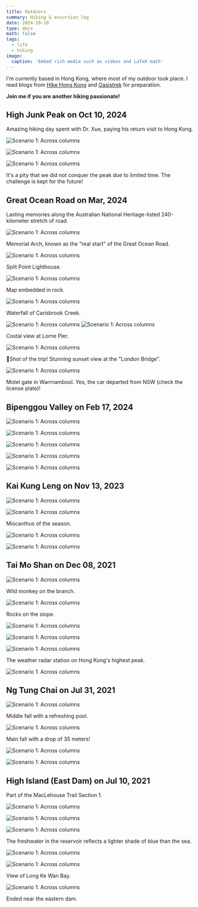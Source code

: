 ```yaml
---
title: Outdoors
summary: Hiking & excursion log
date: 2024-10-10
type: docs
math: false
tags:
  - life
  - hiking
image:
  caption: 'Embed rich media such as videos and LaTeX math'
---
```


I'm currently based in Hong Kong, where most of my outdoor took place. I read blogs from [Hike Hong Kong](https://hikehk.com/) and [Oasistrek](https://www.oasistrek.com/) for preparation.

**Join me if you are another hiking passionate!**

## High Junk Peak on Oct 10, 2024

Amazing hiking day spent with Dr. Xue, paying his return visit to Hong Kong.

![Scenario 1: Across columns](hjp1.jpg)

![Scenario 1: Across columns](hjp2.jpg)

![Scenario 1: Across columns](hjp3.jpg)

It's a pity that we did not conquer the peak due to limited time. The challenge is kept for the future!

## Great Ocean Road on Mar, 2024

Lasting memories along the Australian National Heritage-listed 240-kilometer stretch of road.

![Scenario 1: Across columns](gor1.png)

Memorial Arch, known as the "real start" of the Great Ocean Road.

![Scenario 1: Across columns](gor2.png)

Split Point Lighthouse.

![Scenario 1: Across columns](gor3.jpg)

Map embedded in rock.

![Scenario 1: Across columns](gor4.png)

Waterfall of Carisbrook Creek.

![Scenario 1: Across columns](gor5.png)
![Scenario 1: Across columns](gor6.png)

Costal view at Lorne Pier.

![Scenario 1: Across columns](gorY.png)

📸Shot of the trip! Stunning sunset view at the "London Bridge".

![Scenario 1: Across columns](gorX.png)

Motel gate in Warrnambool. Yes, the car departed from NSW (check the license plate)!

## Bipenggou Valley on Feb 17, 2024

![Scenario 1: Across columns](bpg1.jpg)

![Scenario 1: Across columns](bpg2.jpg)

![Scenario 1: Across columns](bpg3.jpg)

![Scenario 1: Across columns](bpg4.jpg)

![Scenario 1: Across columns](bpg5.jpg)

## Kai Kung Leng on Nov 13, 2023

![Scenario 1: Across columns](kkl1.jpg)

![Scenario 1: Across columns](kkl2.jpg)

Miscanthus of the season.

![Scenario 1: Across columns](kkl3.png)

![Scenario 1: Across columns](kkl4.png)

## Tai Mo Shan on Dec 08, 2021

![Scenario 1: Across columns](tms1.jpg)

Wild monkey on the branch.

![Scenario 1: Across columns](tms2.jpg)

Rocks on the slope.

![Scenario 1: Across columns](tms3.jpg)

![Scenario 1: Across columns](tms4.jpg)

![Scenario 1: Across columns](tms5.jpg)

The weather radar station on Hong Kong's highest peak.

![Scenario 1: Across columns](tms6.jpg)


## Ng Tung Chai on Jul 31, 2021

![Scenario 1: Across columns](ntc2.jpg)

Middle fall with a refreshing pool.

![Scenario 1: Across columns](ntc3.jpg)

Main fall with a drop of 35 meters!

![Scenario 1: Across columns](ntc4.jpg)

![Scenario 1: Across columns](ntc5.jpg)

## High Island (East Dam) on Jul 10, 2021

Part of the MacLehouse Trail Section 1.

![Scenario 1: Across columns](hir1.jpg)

![Scenario 1: Across columns](hir2.jpg)

![Scenario 1: Across columns](hir3.jpg)

The freshwater in the reservoir reflects a lighter shade of blue than the sea.

![Scenario 1: Across columns](hir4.jpg)

![Scenario 1: Across columns](hir5.jpg)

View of Long Ke Wan Bay.

![Scenario 1: Across columns](hir6.jpg)

Ended near the eastern dam.